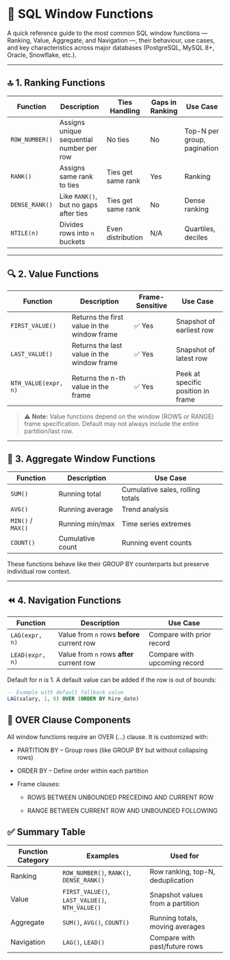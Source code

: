 # 📖 SQL Window Functions

A quick reference guide to the most common SQL window functions — Ranking, Value, Aggregate, and Navigation —, their behaviour, use cases, and key characteristics across major databases (PostgreSQL, MySQL 8+, Oracle, Snowflake, etc.).

---

## 🔝 1. Ranking Functions

| Function        | Description                                 | Ties Handling       | Gaps in Ranking | Use Case                             |
|-----------------|---------------------------------------------|----------------------|------------------|----------------------------------------|
| `ROW_NUMBER()`   | Assigns unique sequential number per row   | No ties              | No               | Top-N per group, pagination            |
| `RANK()`         | Assigns same rank to ties                  | Ties get same rank   | Yes              | Ranking    |
| `DENSE_RANK()`   | Like `RANK()`, but no gaps after ties      | Ties get same rank   | No               | Dense ranking                          |
| `NTILE(n)`       | Divides rows into `n` buckets              | Even distribution    | N/A              | Quartiles, deciles                     |

---

## 🔍 2. Value Functions

| Function         | Description                                             | Frame-Sensitive | Use Case                                |
|------------------|---------------------------------------------------------|------------------|-------------------------------------------|
| `FIRST_VALUE()`   | Returns the first value in the window frame            | ✅ Yes           | Snapshot of earliest row                  |
| `LAST_VALUE()`    | Returns the last value in the window frame             | ✅ Yes           | Snapshot of latest row                    |
| `NTH_VALUE(expr, n)` | Returns the n-th value in the frame                | ✅ Yes           | Peek at specific position in frame        |

> ⚠️ **Note:** Value functions depend on the window (ROWS or RANGE) frame specification. Default may not always include the entire partition/last row.

---

## 🧮 3. Aggregate Window Functions

| Function         | Description                                   | Use Case                               |
|------------------|-----------------------------------------------|------------------------------------------|
| `SUM()`           | Running total                                 | Cumulative sales, rolling totals         |
| `AVG()`           | Running average                               | Trend analysis                           |
| `MIN()` / `MAX()` | Running min/max                               | Time series extremes                     |
| `COUNT()`         | Cumulative count                              | Running event counts                     |

These functions behave like their GROUP BY counterparts but preserve individual row context.

---

## ⏪ 4. Navigation Functions

| Function     | Description                                     | Use Case                                 |
|--------------|-------------------------------------------------|-------------------------------------------|
| `LAG(expr, n)` | Value from `n` rows **before** current row   | Compare with prior record                 |
| `LEAD(expr, n)`| Value from `n` rows **after** current row    | Compare with upcoming record              |

Default for n is 1. A default value can be added if the row is out of bounds:

```sql
-- Example with default fallback value
LAG(salary, 1, 0) OVER (ORDER BY hire_date)
```
## 🧰 OVER Clause Components

All window functions require an OVER (...) clause. It is customized with:

- PARTITION BY – Group rows (like GROUP BY but without collapsing rows)

- ORDER BY – Define order within each partition

- Frame clauses:

	- ROWS BETWEEN UNBOUNDED PRECEDING AND CURRENT ROW

	- RANGE BETWEEN CURRENT ROW AND UNBOUNDED FOLLOWING

## ✅ Summary Table

| Function Category | Examples                                       | Used for                          |
| ----------------- | ---------------------------------------------- | --------------------------------- |
| Ranking           | `ROW_NUMBER()`, `RANK()`, `DENSE_RANK()`       | Row ranking, top-N, deduplication |
| Value             | `FIRST_VALUE()`, `LAST_VALUE()`, `NTH_VALUE()` | Snapshot values from a partition  |
| Aggregate         | `SUM()`, `AVG()`, `COUNT()`                    | Running totals, moving averages   |
| Navigation        | `LAG()`, `LEAD()`                              | Compare with past/future rows     |

